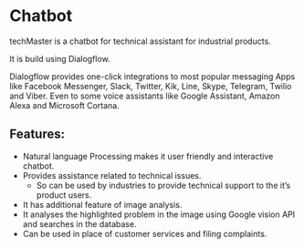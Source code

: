 # Chatbot
techMaster is a chatbot for technical assistant for industrial products. 

It is build using Dialogflow.

Dialogflow provides one-click integrations to most popular messaging Apps like Facebook Messenger, Slack, Twitter, Kik, Line, Skype, Telegram, Twilio and Viber. Even to some voice assistants like Google Assistant, Amazon Alexa and Microsoft Cortana.

## Features:
* Natural language Processing makes it user friendly and interactive chatbot.
* Provides assistance related to technical issues.
   * So can be used by industries to provide technical support to the it’s product users.
* It has additional feature of image analysis.
* It analyses the highlighted problem in the image using Google vision API and searches in the database.
* Can be used in place of customer services and filing complaints.

